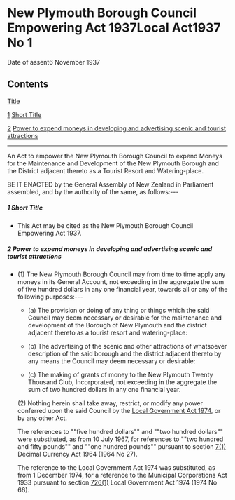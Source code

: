 # New Plymouth Borough Council Empowering Act 1937Local Act1937 No 1

Date of assent6 November 1937

## Contents

[Title][0]

[1][1] [Short Title][1]

[2][2] [Power to expend moneys in developing and advertising scenic and tourist attractions][2]

---

An Act to empower the New Plymouth Borough Council to expend Moneys for the Maintenance and Development of the New Plymouth Borough and the District adjacent thereto as a Tourist Resort and Watering-place.

BE IT ENACTED by the General Assembly of New Zealand in Parliament assembled, and by the authority of the same, as follows:---

##### 1 Short Title
    
*   This Act may be cited as the New Plymouth Borough Council Empowering Act 1937\.

##### 2 Power to expend moneys in developing and advertising scenic and tourist attractions
    
*   (1) The New Plymouth Borough Council may from time to time apply any moneys in its General Account, not exceeding in the aggregate the sum of five hundred dollars in any one financial year, towards all or any of the following purposes:---
        
    *   (a) The provision or doing of any thing or things which the said Council may deem necessary or desirable for the maintenance and development of the Borough of New Plymouth and the district adjacent thereto as a tourist resort and watering-place:
    
    *   (b) The advertising of the scenic and other attractions of whatsoever description of the said borough and the district adjacent thereto by any means the Council may deem necessary or desirable:
    
    *   (c) The making of grants of money to the New Plymouth Twenty Thousand Club, Incorporated, not exceeding in the aggregate the sum of two hundred dollars in any one financial year.
    
    (2) Nothing herein shall take away, restrict, or modify any power conferred upon the said Council by the [Local Government Act 1974][3], or by any other Act.
    
    The references to ""five hundred dollars"" and ""two hundred dollars"" were substituted, as from 10 July 1967, for references to ""two hundred and fifty pounds"" and ""one hundred pounds"" pursuant to section [7(1)][4] Decimal Currency Act 1964 (1964 No 27).
    
    The reference to the Local Government Act 1974 was substituted, as from 1 December 1974, for a reference to the Municipal Corporations Act 1933 pursuant to section [726(1)][5] Local Government Act 1974 (1974 No 66).



[0]: http://www.legislation.govt.nz/act/local/1937/0001/latest/whole.html#DLM49890
[1]: http://www.legislation.govt.nz/act/local/1937/0001/latest/whole.html#DLM49892
[2]: http://www.legislation.govt.nz/act/local/1937/0001/latest/whole.html#DLM49893
[3]: http://www.legislation.govt.nz/act/local/1937/0001/latest/link.aspx?id=DLM415531
[4]: http://www.legislation.govt.nz/act/local/1937/0001/latest/link.aspx?id=DLM351265
[5]: http://www.legislation.govt.nz/act/local/1937/0001/latest/link.aspx?id=DLM425415